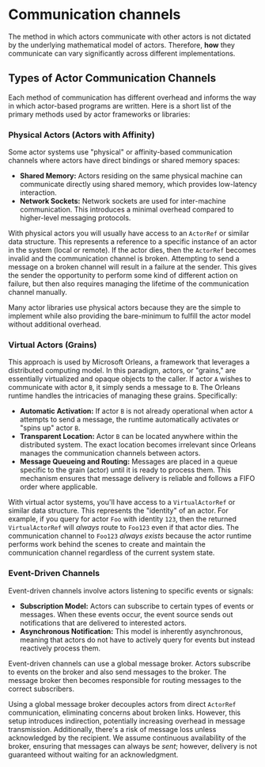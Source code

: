 # Communication channels

The method in which actors communicate with other actors is not dictated by the underlying mathematical model of actors. Therefore, **how** they communicate can vary significantly across different implementations.

## Types of Actor Communication Channels

Each method of communication has different overhead and informs the way in which actor-based programs are written. Here is a short list of the primary methods used by actor frameworks or libraries:

### Physical Actors (Actors with Affinity)

Some actor systems use "physical" or affinity-based communication channels where actors have direct bindings or shared memory spaces:

- **Shared Memory:** Actors residing on the same physical machine can communicate directly using shared memory, which provides low-latency interaction.
- **Network Sockets:** Network sockets are used for inter-machine communication. This introduces a minimal overhead compared to higher-level messaging protocols.

With physical actors you will usually have access to an `ActorRef` or similar data structure. This represents a reference to a specific instance of an actor in the system (local or remote). If the actor dies, then the `ActorRef` becomes invalid and the communication channel is broken. Attempting to send a message on a broken channel will result in a failure at the sender. This gives the sender the opportunity to perform some kind of different action on failure, but then also requires managing the lifetime of the communication channel manually.

Many actor libraries use physical actors because they are the simple to implement while also providing the bare-minimum to fulfill the actor model without additional overhead.

### Virtual Actors (Grains)

This approach is used by Microsoft Orleans, a framework that leverages a distributed computing model. In this paradigm, actors, or "grains," are essentially virtualized and opaque objects to the caller. If actor `A` wishes to communicate with actor `B`, it simply sends a message to `B`. The Orleans runtime handles the intricacies of managing these grains. Specifically:

- **Automatic Activation:** If actor `B` is not already operational when actor `A` attempts to send a message, the runtime automatically activates or "spins up" actor `B`.
- **Transparent Location:** Actor `B` can be located anywhere within the distributed system. The exact location becomes irrelevant since Orleans manages the communication channels between actors.
- **Message Queueing and Routing:** Messages are placed in a queue specific to the grain (actor) until it is ready to process them. This mechanism ensures that message delivery is reliable and follows a FIFO order where applicable.

With virtual actor systems, you'll have access to a `VirtualActorRef` or similar data structure. This represents the "identity" of an actor. For example, if you query for actor `Foo` with identity `123`, then the returned `VirtualActorRef` will _always_ route to `Foo123` even if that actor dies. The communication channel to `Foo123` _always exists_ because the actor runtime performs work behind the scenes to create and maintain the communication channel regardless of the current system state.

### Event-Driven Channels

Event-driven channels involve actors listening to specific events or signals:

- **Subscription Model:** Actors can subscribe to certain types of events or messages. When these events occur, the event source sends out notifications that are delivered to interested actors.
- **Asynchronous Notification:** This model is inherently asynchronous, meaning that actors do not have to actively query for events but instead reactively process them.

Event-driven channels can use a global message broker. Actors subscribe to events on the broker and also send messages to the broker. The message broker then becomes responsible for routing messages to the correct subscribers.

Using a global message broker decouples actors from direct `ActorRef` communication, eliminating concerns about broken links. However, this setup introduces indirection, potentially increasing overhead in message transmission. Additionally, there's a risk of message loss unless acknowledged by the recipient. We assume continuous availability of the broker, ensuring that messages can always be _sent_; however, delivery is not guaranteed without waiting for an acknowledgment.

